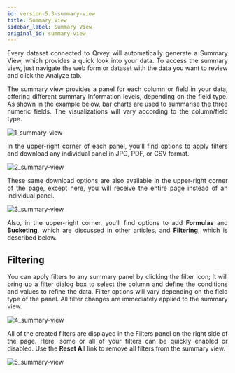 ```yaml
---
id: version-5.3-summary-view
title: Summary View
sidebar_label: Summary View
original_id: summary-view
---
```


<div style="text-align: justify">

Every dataset connected to Qrvey will automatically generate a Summary View, which provides a quick look into your data. To access the summary view, just navigate the web form or dataset with the data you want to review and click the Analyze tab.

The summary view provides a panel for each column or field in your data, offering different summary information levels, depending on the field type. As shown in the example below, bar charts are used to summarise the three numeric fields. The visualizations will vary according to the column/field type.

![1_summary-view](https://s3.amazonaws.com/cdn.qrvey.com/documentation_assets/ui-docs/dataviews/3.4.3.5_summary-view/1_summary-view.png#thumbnail)

In the upper-right corner of each panel, you’ll find options to apply filters and download any individual panel in JPG, PDF, or CSV format.

![2_summary-view](https://s3.amazonaws.com/cdn.qrvey.com/documentation_assets/ui-docs/dataviews/3.4.3.5_summary-view/2_summary-view.png#thumbnail-60)

These same download options are also available in the upper-right corner of the page, except here, you will receive the entire page instead of an individual panel.

![3_summary-view](https://s3.amazonaws.com/cdn.qrvey.com/documentation_assets/ui-docs/dataviews/3.4.3.5_summary-view/3_summary-view.png#thumbnail-60)

Also, in the upper-right corner, you’ll find options to add **Formulas** and **Bucketing**, which are discussed in other articles, and **Filtering**, which is described below.

## Filtering
You can apply filters to any summary panel by clicking the filter icon; It will bring up a filter dialog box to select the column and define the conditions and values to refine the data. Filter options will vary depending on the field type of the panel. All filter changes are immediately applied to the summary view.

![4_summary-view](https://s3.amazonaws.com/cdn.qrvey.com/documentation_assets/ui-docs/dataviews/3.4.3.5_summary-view/4summary-view.png#thumbnail-40) 

All of the created filters are displayed in the Filters panel on the right side of the page. Here, some or all of your filters can be quickly enabled or disabled. Use the **Reset All** link to remove all filters from the summary view.

![5_summary-view](https://s3.amazonaws.com/cdn.qrvey.com/documentation_assets/ui-docs/dataviews/3.4.3.5_summary-view/5_summary-view.png#thumbnail-40)

